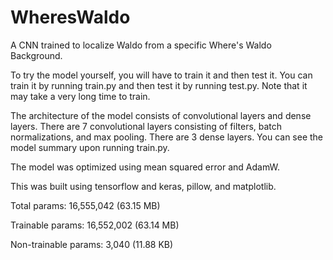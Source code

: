 # WheresWaldo
A CNN trained to localize Waldo from a specific Where's Waldo Background.

To try the model yourself, you will have to train it and then test it. You can train it by running train.py and then test it by running test.py. Note that it may take a very long time to train. 

The architecture of the model consists of convolutional layers and dense layers. There are 7 convolutional layers consisting of filters, batch normalizations, and max pooling. There are 3 dense layers. You can see the model summary upon running train.py.

The model was optimized using mean squared error and AdamW. 

This was built using tensorflow and keras, pillow, and matplotlib. 

Total params: 16,555,042 (63.15 MB)

Trainable params: 16,552,002 (63.14 MB)

Non-trainable params: 3,040 (11.88 KB)
